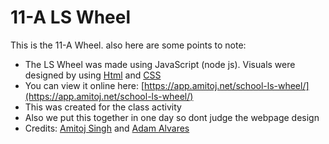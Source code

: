 # 11-A LS Wheel
This is the 11-A Wheel. also here are some points to note:
  - The LS Wheel was made using JavaScript (node js).
  Visuals were designed by using [Html](https://www.w3.org/html/) and [CSS](https://www.w3.org/Style/CSS/Overview.en.html)
  - You can view it online here: [https://app.amitoj.net/school-ls-wheel/](https://app.amitoj.net/school-ls-wheel/) 
  - This was created for the class activity
  - Also we put this together in one day so dont judge the webpage design
  - Credits: [Amitoj Singh](https://github.com/amitojsingh366) and [Adam Alvares](https://github.com/Alvaresada)
